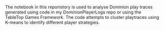 The notebook in this reporistory is used to analyse Dominion play traces generated using code in my DominionPlayerLogs repo or using the TableTop Games Framework. 
The code attempts to cluster playtraces using K-means to identify different player strategies.


